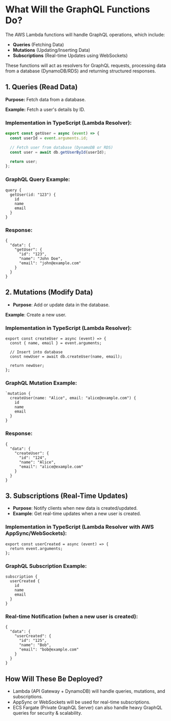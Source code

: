 # What Will the GraphQL Functions Do?
The AWS Lambda functions will handle GraphQL operations, which include:

- **Queries** (Fetching Data)
- **Mutations** (Updating/Inserting Data)
- **Subscriptions** (Real-time Updates using WebSockets)

These functions will act as resolvers for GraphQL requests, processing data from a database (DynamoDB/RDS) and returning structured responses.

## 1. Queries (Read Data)
**Purpose:** Fetch data from a database.

**Example:** Fetch a user's details by ID.

### Implementation in TypeScript (Lambda Resolver):

```typescript
export const getUser = async (event) => {
  const userId = event.arguments.id;

  // Fetch user from database (DynamoDB or RDS)
  const user = await db.getUserById(userId);

  return user;
};
```
### GraphQL Query Example:
```
query {
  getUser(id: "123") {
    id
    name
    email
  }
}

```
### Response:
```
{
  "data": {
    "getUser": {
      "id": "123",
      "name": "John Doe",
      "email": "john@example.com"
    }
  }
}

```

## 2. Mutations (Modify Data)
- **Purpose**: Add or update data in the database.

**Example**: Create a new user.

### Implementation in TypeScript (Lambda Resolver):
```
export const createUser = async (event) => {
  const { name, email } = event.arguments;

  // Insert into database
  const newUser = await db.createUser(name, email);

  return newUser;
};

```

### GraphQL Mutation Example:
```
`mutation {
  createUser(name: "Alice", email: "alice@example.com") {
    id
    name
    email
  }
}

```
### Response:
```
{
  "data": {
    "createUser": {
      "id": "124",
      "name": "Alice",
      "email": "alice@example.com"
    }
  }
}

```

## 3. Subscriptions (Real-Time Updates)
- **Purpose**: Notify clients when new data is created/updated.
- **Example**: Get real-time updates when a new user is created.

### Implementation in TypeScript (Lambda Resolver with AWS AppSync/WebSockets):
```
export const userCreated = async (event) => {
  return event.arguments;
};

```

### GraphQL Subscription Example:
```
subscription {
  userCreated {
    id
    name
    email
  }
}

```

### Real-time Notification (when a new user is created):
```
{
  "data": {
    "userCreated": {
      "id": "125",
      "name": "Bob",
      "email": "bob@example.com"
    }
  }
}

```


## How Will These Be Deployed?

- Lambda (API Gateway + DynamoDB) will handle queries, mutations, and subscriptions.
- AppSync or WebSockets will be used for real-time subscriptions.
- ECS Fargate (Private GraphQL Server) can also handle heavy GraphQL queries for security & scalability.

